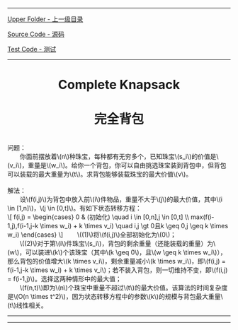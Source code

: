 <script type="text/javascript" async src="//cdn.bootcss.com/mathjax/2.7.0/MathJax.js?config=TeX-AMS-MML_HTMLorMML"></script>
<script type="text/javascript" async src="https://cdnjs.cloudflare.com/ajax/libs/mathjax/2.7.1/MathJax.js?config=TeX-MML-AM_CHTML"></script>


--------
[Upper Folder - 上一级目录](../)

[Source Code - 源码](https://github.com/zhaochenyou/Way-to-Algorithm/blob/master/src/DataStructure/CompleteKnapsack.hpp)

[Test Code - 测试](https://github.com/zhaochenyou/Way-to-Algorithm/blob/master/src/DataStructure/CompleteKnapsack.cpp)


--------

<div>
<h1 align="center">Complete Knapsack</h1>
<h1 align="center">完全背包</h1>
<br>
问题： <br>
&emsp;&emsp;你面前摆放着\(n\)种珠宝，每种都有无穷多个，已知珠宝\(s_i\)的价值是\(v_i\)，重量是\(w_i\)。给你一个背包，你可以自由挑选珠宝装到背包中，但背包可以装载的最大重量为\(t\)。求背包能够装载珠宝的最大价值\(v\)。 <br>
<br>
解法： <br>
&emsp;&emsp;设\(f(i,j)\)为背包中放入前\(i\)件物品，重量不大于\(j\)的最大价值，其中\(i \in [1,n]\)，\(j \in [0,t]\)。有如下状态转移方程： <br>
\[
f(i,j) =
\begin{cases}
0 & (初始化) \quad i \in [0,n],j \in [0,t] \\
max(f(i-1,j),f(i-1,j-k \times w_i) + k \times v_i) \quad i,j \gt 0且k \geq 0,j \geq k \times w_i)
\end{cases}
\]
&emsp;&emsp;\((1)\)将\(f(i,j)\)全部初始化为\(0\)； <br>
&emsp;&emsp;\((2)\)对于第\(i\)件珠宝\(s_i\)，背包的剩余重量（还能装载的重量）为\(w\)，可以装进\(k\)个该珠宝（其中\(k \geq 0\)，且\(w \geq k \times w_i\)），那么背包的价值增大\(k \times v_i\)，剩余重量减小\(k \times w_i\)，即\(f(i,j) = f(i-1,j-k \times w_i) + k \times v_i\)；若不装入背包，则一切维持不变，即\(f(i,j) = f(i-1,j)\)。选择这两种情形中的最大值； <br>
&emsp;&emsp;\(f(n,t)\)即为\(n\)个珠宝中重量不超过\(t\)的最大价值。该算法的时间复杂度是\(O(n \times t^2)\)，因为状态转移方程中的参数\(k\)的规模与背包最大重量\(t\)线性相关。 <br>
</div>


--------
--------
